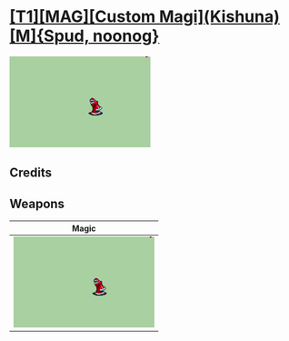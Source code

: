 # [\[T1\]\[MAG\]\[Custom Magi\]\(Kishuna\)\[M\]{Spud, noonog}](../%5BT1%5D%5BMAG%5D%5BCustom%20Magi%5D(Kishuna)%5BM%5D%7BSpud,%20noonog%7D)

<img src="./6.%20Magic/Magic_000.png" alt="[T1][MAG][Custom Magi](Kishuna)[M]{Spud, noonog} standing" />

## Credits



## Weapons


|Magic |
|  :---: |
| <img alt="Magic animation" src="./6.%20Magic/Magic.gif" /> |
